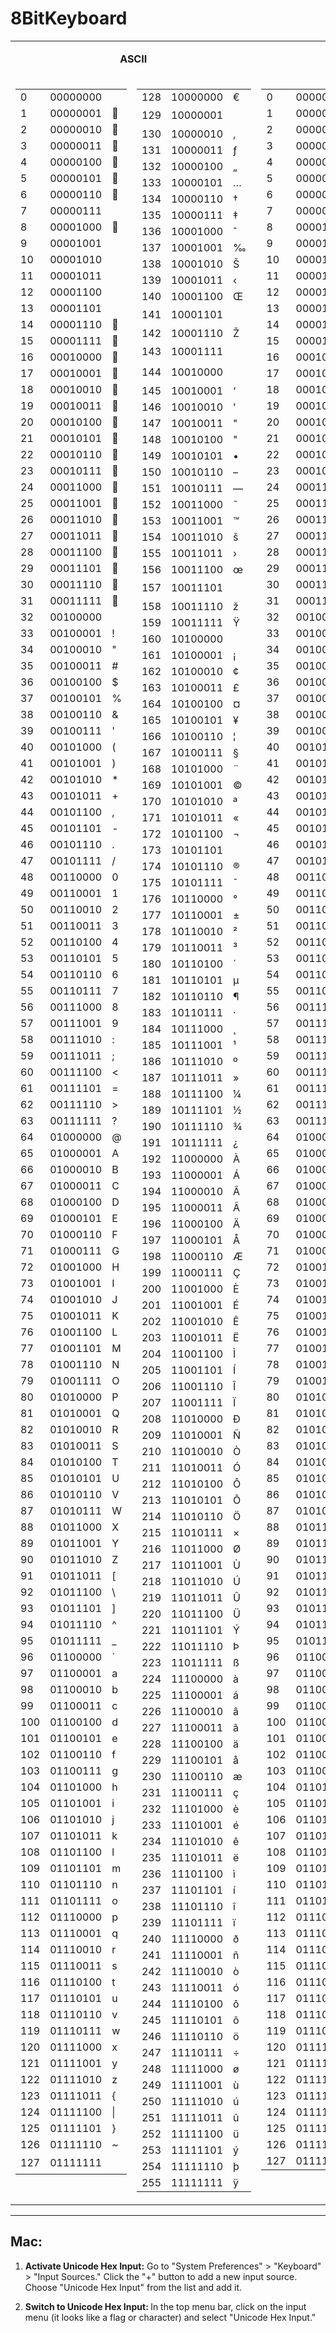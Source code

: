 # 8BitKeyboard

<table cellpadding="0">
    <tbody>
    <tr><td valign="top" colspan="2">
            <p align="center"><b>ASCII</b></p></td>
        <td valign="top" colspan="2">
            <p align="center"><b>Extended ASCII</b></p></td></tr>
    <tr><td valign="top" width="130">
    <td< td=""></td<><table border="0" height="100%">
    <tbody>
        <tr><td>0</td><td>00000000</td><td> </td></tr>
        <tr><td>1</td><td>00000001</td><td></td></tr>
        <tr><td>2</td><td>00000010</td><td></td></tr>
        <tr><td>3</td><td>00000011</td><td></td></tr>
        <tr><td>4</td><td>00000100</td><td></td></tr>
        <tr><td>5</td><td>00000101</td><td></td></tr>
        <tr><td>6</td><td>00000110</td><td></td></tr>
        <tr><td>7</td><td>00000111</td><td>&nbsp;</td></tr>
        <tr><td>8</td><td>00001000</td><td></td></tr>
        <tr><td>9</td><td>00001001</td><td></td></tr>
        <tr><td>10</td><td>00001010</td><td></td></tr>
        <tr><td>11</td><td>00001011</td><td></td></tr>
        <tr><td>12</td><td>00001100</td><td></td></tr>
        <tr><td>13</td><td>00001101</td><td></td></tr>
        <tr><td>14</td><td>00001110</td><td></td></tr>
        <tr><td>15</td><td>00001111</td><td></td></tr>
        <tr><td>16</td><td>00010000</td><td></td></tr>
        <tr><td>17</td><td>00010001</td><td></td></tr>
        <tr><td>18</td><td>00010010</td><td></td></tr>
        <tr><td>19</td><td>00010011</td><td></td></tr>
        <tr><td>20</td><td>00010100</td><td></td></tr>
        <tr><td>21</td><td>00010101</td><td></td></tr>
        <tr><td>22</td><td>00010110</td><td></td></tr>
        <tr><td>23</td><td>00010111</td><td></td></tr>
        <tr><td>24</td><td>00011000</td><td></td></tr>
        <tr><td>25</td><td>00011001</td><td></td></tr>
        <tr><td>26</td><td>00011010</td><td></td></tr>
        <tr><td>27</td><td>00011011</td><td></td></tr>
        <tr><td>28</td><td>00011100</td><td></td></tr>
        <tr><td>29</td><td>00011101</td><td></td></tr>
        <tr><td>30</td><td>00011110</td><td></td></tr>
        <tr><td>31</td><td>00011111</td><td></td></tr>
        <tr><td>32</td><td>00100000</td><td> </td></tr>
        <tr><td>33</td><td>00100001</td><td>!</td></tr>
        <tr><td>34</td><td>00100010</td><td>"</td></tr>
        <tr><td>35</td><td>00100011</td><td>#</td></tr>
        <tr><td>36</td><td>00100100</td><td>$</td></tr>
        <tr><td>37</td><td>00100101</td><td>%</td></tr>
        <tr><td>38</td><td>00100110</td><td>&amp;</td></tr>
        <tr><td>39</td><td>00100111</td><td>'</td></tr>
        <tr><td>40</td><td>00101000</td><td>(</td></tr>
        <tr><td>41</td><td>00101001</td><td>)</td></tr>
        <tr><td>42</td><td>00101010</td><td>*</td></tr>
        <tr><td>43</td><td>00101011</td><td>+</td></tr>
        <tr><td>44</td><td>00101100</td><td>,</td></tr>
        <tr><td>45</td><td>00101101</td><td>-</td></tr>
        <tr><td>46</td><td>00101110</td><td>.</td></tr>
        <tr><td>47</td><td>00101111</td><td>/</td></tr>
        <tr><td>48</td><td>00110000</td><td>0</td></tr>
        <tr><td>49</td><td>00110001</td><td>1</td></tr>
        <tr><td>50</td><td>00110010</td><td>2</td></tr>
        <tr><td>51</td><td>00110011</td><td>3</td></tr>
        <tr><td>52</td><td>00110100</td><td>4</td></tr>
        <tr><td>53</td><td>00110101</td><td>5</td></tr>
        <tr><td>54</td><td>00110110</td><td>6</td></tr>
        <tr><td>55</td><td>00110111</td><td>7</td></tr>
        <tr><td>56</td><td>00111000</td><td>8</td></tr>
        <tr><td>57</td><td>00111001</td><td>9</td></tr>
        <tr><td>58</td><td>00111010</td><td>:</td></tr>
        <tr><td>59</td><td>00111011</td><td>;</td></tr>
        <tr><td>60</td><td>00111100</td><td>&lt;</td></tr>
        <tr><td>61</td><td>00111101</td><td>=</td></tr>
        <tr><td>62</td><td>00111110</td><td>&gt;</td></tr>
        <tr><td>63</td><td>00111111</td><td>?</td></tr>
        <tr><td>64</td><td>01000000</td><td>@</td></tr>
        <tr><td>65</td><td>01000001</td><td>A</td></tr>
        <tr><td>66</td><td>01000010</td><td>B</td></tr>
        <tr><td>67</td><td>01000011</td><td>C</td></tr>
        <tr><td>68</td><td>01000100</td><td>D</td></tr>
        <tr><td>69</td><td>01000101</td><td>E</td></tr>
        <tr><td>70</td><td>01000110</td><td>F</td></tr>
        <tr><td>71</td><td>01000111</td><td>G</td></tr>
        <tr><td>72</td><td>01001000</td><td>H</td></tr>
        <tr><td>73</td><td>01001001</td><td>I</td></tr>
        <tr><td>74</td><td>01001010</td><td>J</td></tr>
        <tr><td>75</td><td>01001011</td><td>K</td></tr>
        <tr><td>76</td><td>01001100</td><td>L</td></tr>
        <tr><td>77</td><td>01001101</td><td>M</td></tr>
        <tr><td>78</td><td>01001110</td><td>N</td></tr>
        <tr><td>79</td><td>01001111</td><td>O</td></tr>
        <tr><td>80</td><td>01010000</td><td>P</td></tr>
        <tr><td>81</td><td>01010001</td><td>Q</td></tr>
        <tr><td>82</td><td>01010010</td><td>R</td></tr>
        <tr><td>83</td><td>01010011</td><td>S</td></tr>
        <tr><td>84</td><td>01010100</td><td>T</td></tr>
        <tr><td>85</td><td>01010101</td><td>U</td></tr>
        <tr><td>86</td><td>01010110</td><td>V</td></tr>
        <tr><td>87</td><td>01010111</td><td>W</td></tr>
        <tr><td>88</td><td>01011000</td><td>X</td></tr>
        <tr><td>89</td><td>01011001</td><td>Y</td></tr>
        <tr><td>90</td><td>01011010</td><td>Z</td></tr>
        <tr><td>91</td><td>01011011</td><td>[</td></tr>
        <tr><td>92</td><td>01011100</td><td>\</td></tr>
        <tr><td>93</td><td>01011101</td><td>]</td></tr>
        <tr><td>94</td><td>01011110</td><td>^</td></tr>
        <tr><td>95</td><td>01011111</td><td>_</td></tr>
        <tr><td>96</td><td>01100000</td><td>`</td></tr>
        <tr><td>97</td><td>01100001</td><td>a</td></tr>
        <tr><td>98</td><td>01100010</td><td>b</td></tr>
        <tr><td>99</td><td>01100011</td><td>c</td></tr>
        <tr><td>100</td><td>01100100</td><td>d</td></tr>
        <tr><td>101</td><td>01100101</td><td>e</td></tr>
        <tr><td>102</td><td>01100110</td><td>f</td></tr>
        <tr><td>103</td><td>01100111</td><td>g</td></tr>
        <tr><td>104</td><td>01101000</td><td>h</td></tr>
        <tr><td>105</td><td>01101001</td><td>i</td></tr>
        <tr><td>106</td><td>01101010</td><td>j</td></tr>
        <tr><td>107</td><td>01101011</td><td>k</td></tr>
        <tr><td>108</td><td>01101100</td><td>l</td></tr>
        <tr><td>109</td><td>01101101</td><td>m</td></tr>
        <tr><td>110</td><td>01101110</td><td>n</td></tr>
        <tr><td>111</td><td>01101111</td><td>o</td></tr>
        <tr><td>112</td><td>01110000</td><td>p</td></tr>
        <tr><td>113</td><td>01110001</td><td>q</td></tr>
        <tr><td>114</td><td>01110010</td><td>r</td></tr>
        <tr><td>115</td><td>01110011</td><td>s</td></tr>
        <tr><td>116</td><td>01110100</td><td>t</td></tr>
        <tr><td>117</td><td>01110101</td><td>u</td></tr>
        <tr><td>118</td><td>01110110</td><td>v</td></tr>
        <tr><td>119</td><td>01110111</td><td>w</td></tr>
        <tr><td>120</td><td>01111000</td><td>x</td></tr>
        <tr><td>121</td><td>01111001</td><td>y</td></tr>
        <tr><td>122</td><td>01111010</td><td>z</td></tr>
        <tr><td>123</td><td>01111011</td><td>{</td></tr>
        <tr><td>124</td><td>01111100</td><td>|</td></tr>
        <tr><td>125</td><td>01111101</td><td>}</td></tr>
        <tr><td>126</td><td>01111110</td><td>~</td></tr>
        <tr><td>127</td><td>01111111</td><td></td></tr>
    </tbody></table>
    </td><td valign="top" width="130">
    <table border="0"><tbody>
        <tr><td>128</td><td>10000000</td><td>€</td></tr>
        <tr><td>129</td><td>10000001</td><td></td></tr>
        <tr><td>130</td><td>10000010</td><td>‚</td></tr>
        <tr><td>131</td><td>10000011</td><td>ƒ</td></tr>
        <tr><td>132</td><td>10000100</td><td>„</td></tr>
        <tr><td>133</td><td>10000101</td><td>…</td></tr>
        <tr><td>134</td><td>10000110</td><td>†</td></tr>
        <tr><td>135</td><td>10000111</td><td>‡</td></tr>
        <tr><td>136</td><td>10001000</td><td>ˆ</td></tr>
        <tr><td>137</td><td>10001001</td><td>‰</td></tr>
        <tr><td>138</td><td>10001010</td><td>Š</td></tr>
        <tr><td>139</td><td>10001011</td><td>‹</td></tr>
        <tr><td>140</td><td>10001100</td><td>Œ</td></tr>
        <tr><td>141</td><td>10001101</td><td></td></tr>
        <tr><td>142</td><td>10001110</td><td>Ž</td></tr>
        <tr><td>143</td><td>10001111</td><td></td></tr>
        <tr><td>144</td><td>10010000</td><td></td></tr>
        <tr><td>145</td><td>10010001</td><td>‘</td></tr>
        <tr><td>146</td><td>10010010</td><td>'</td></tr>
        <tr><td>147</td><td>10010011</td><td>"</td></tr>
        <tr><td>148</td><td>10010100</td><td>"</td></tr>
        <tr><td>149</td><td>10010101</td><td>•</td></tr>
        <tr><td>150</td><td>10010110</td><td>–</td></tr>
        <tr><td>151</td><td>10010111</td><td>—</td></tr>
        <tr><td>152</td><td>10011000</td><td>˜</td></tr>
        <tr><td>153</td><td>10011001</td><td>™</td></tr>
        <tr><td>154</td><td>10011010</td><td>š</td></tr>
        <tr><td>155</td><td>10011011</td><td>›</td></tr>
        <tr><td>156</td><td>10011100</td><td>œ</td></tr>
        <tr><td>157</td><td>10011101</td><td></td></tr>
        <tr><td>158</td><td>10011110</td><td>ž</td></tr>
        <tr><td>159</td><td>10011111</td><td>Ÿ</td></tr>
        <tr><td>160</td><td>10100000</td><td>&nbsp;</td></tr>
        <tr><td>161</td><td>10100001</td><td>¡</td></tr>
        <tr><td>162</td><td>10100010</td><td>¢</td></tr>
        <tr><td>163</td><td>10100011</td><td>£</td></tr>
        <tr><td>164</td><td>10100100</td><td>¤</td></tr>
        <tr><td>165</td><td>10100101</td><td>¥</td></tr>
        <tr><td>166</td><td>10100110</td><td>¦</td></tr>
        <tr><td>167</td><td>10100111</td><td>§</td></tr>
        <tr><td>168</td><td>10101000</td><td>¨</td></tr>
        <tr><td>169</td><td>10101001</td><td>©</td></tr>
        <tr><td>170</td><td>10101010</td><td>ª</td></tr>
        <tr><td>171</td><td>10101011</td><td>«</td></tr>
        <tr><td>172</td><td>10101100</td><td>¬</td></tr>
        <tr><td>173</td><td>10101101</td><td>­</td></tr>
        <tr><td>174</td><td>10101110</td><td>®</td></tr>
        <tr><td>175</td><td>10101111</td><td>¯</td></tr>
        <tr><td>176</td><td>10110000</td><td>°</td></tr>
        <tr><td>177</td><td>10110001</td><td>±</td></tr>
        <tr><td>178</td><td>10110010</td><td>²</td></tr>
        <tr><td>179</td><td>10110011</td><td>³</td></tr>
        <tr><td>180</td><td>10110100</td><td>´</td></tr>
        <tr><td>181</td><td>10110101</td><td>µ</td></tr>
        <tr><td>182</td><td>10110110</td><td>¶</td></tr>
        <tr><td>183</td><td>10110111</td><td>·</td></tr>
        <tr><td>184</td><td>10111000</td><td>¸</td></tr>
        <tr><td>185</td><td>10111001</td><td>¹</td></tr>
        <tr><td>186</td><td>10111010</td><td>º</td></tr>
        <tr><td>187</td><td>10111011</td><td>»</td></tr>
        <tr><td>188</td><td>10111100</td><td>¼</td></tr>
        <tr><td>189</td><td>10111101</td><td>½</td></tr>
        <tr><td>190</td><td>10111110</td><td>¾</td></tr>
        <tr><td>191</td><td>10111111</td><td>¿</td></tr>
        <tr><td>192</td><td>11000000</td><td>À</td></tr>
        <tr><td>193</td><td>11000001</td><td>Á</td></tr>
        <tr><td>194</td><td>11000010</td><td>Â</td></tr>
        <tr><td>195</td><td>11000011</td><td>Ã</td></tr>
        <tr><td>196</td><td>11000100</td><td>Ä</td></tr>
        <tr><td>197</td><td>11000101</td><td>Å</td></tr>
        <tr><td>198</td><td>11000110</td><td>Æ</td></tr>
        <tr><td>199</td><td>11000111</td><td>Ç</td></tr>
        <tr><td>200</td><td>11001000</td><td>È</td></tr>
        <tr><td>201</td><td>11001001</td><td>É</td></tr>
        <tr><td>202</td><td>11001010</td><td>Ê</td></tr>
        <tr><td>203</td><td>11001011</td><td>Ë</td></tr>
        <tr><td>204</td><td>11001100</td><td>Ì</td></tr>
        <tr><td>205</td><td>11001101</td><td>Í</td></tr>
        <tr><td>206</td><td>11001110</td><td>Î</td></tr>
        <tr><td>207</td><td>11001111</td><td>Ï</td></tr>
        <tr><td>208</td><td>11010000</td><td>Ð</td></tr>
        <tr><td>209</td><td>11010001</td><td>Ñ</td></tr>
        <tr><td>210</td><td>11010010</td><td>Ò</td></tr>
        <tr><td>211</td><td>11010011</td><td>Ó</td></tr>
        <tr><td>212</td><td>11010100</td><td>Ô</td></tr>
        <tr><td>213</td><td>11010101</td><td>Õ</td></tr>
        <tr><td>214</td><td>11010110</td><td>Ö</td></tr>
        <tr><td>215</td><td>11010111</td><td>×</td></tr>
        <tr><td>216</td><td>11011000</td><td>Ø</td></tr>
        <tr><td>217</td><td>11011001</td><td>Ù</td></tr>
        <tr><td>218</td><td>11011010</td><td>Ú</td></tr>
        <tr><td>219</td><td>11011011</td><td>Û</td></tr>
        <tr><td>220</td><td>11011100</td><td>Ü</td></tr>
        <tr><td>221</td><td>11011101</td><td>Ý</td></tr>
        <tr><td>222</td><td>11011110</td><td>Þ</td></tr>
        <tr><td>223</td><td>11011111</td><td>ß</td></tr>
        <tr><td>224</td><td>11100000</td><td>à</td></tr>
        <tr><td>225</td><td>11100001</td><td>á</td></tr>
        <tr><td>226</td><td>11100010</td><td>â</td></tr>
        <tr><td>227</td><td>11100011</td><td>ã</td></tr>
        <tr><td>228</td><td>11100100</td><td>ä</td></tr>
        <tr><td>229</td><td>11100101</td><td>å</td></tr>
        <tr><td>230</td><td>11100110</td><td>æ</td></tr>
        <tr><td>231</td><td>11100111</td><td>ç</td></tr>
        <tr><td>232</td><td>11101000</td><td>è</td></tr>
        <tr><td>233</td><td>11101001</td><td>é</td></tr>
        <tr><td>234</td><td>11101010</td><td>ê</td></tr>
        <tr><td>235</td><td>11101011</td><td>ë</td></tr>
        <tr><td>236</td><td>11101100</td><td>ì</td></tr>
        <tr><td>237</td><td>11101101</td><td>í</td></tr>
        <tr><td>238</td><td>11101110</td><td>î</td></tr>
        <tr><td>239</td><td>11101111</td><td>ï</td></tr>
        <tr><td>240</td><td>11110000</td><td>ð</td></tr>
        <tr><td>241</td><td>11110001</td><td>ñ</td></tr>
        <tr><td>242</td><td>11110010</td><td>ò</td></tr>
        <tr><td>243</td><td>11110011</td><td>ó</td></tr>
        <tr><td>244</td><td>11110100</td><td>ô</td></tr>
        <tr><td>245</td><td>11110101</td><td>õ</td></tr>
        <tr><td>246</td><td>11110110</td><td>ö</td></tr>
        <tr><td>247</td><td>11110111</td><td>÷</td></tr>
        <tr><td>248</td><td>11111000</td><td>ø</td></tr>
        <tr><td>249</td><td>11111001</td><td>ù</td></tr>
        <tr><td>250</td><td>11111010</td><td>ú</td></tr>
        <tr><td>251</td><td>11111011</td><td>û</td></tr>
        <tr><td>252</td><td>11111100</td><td>ü</td></tr>
        <tr><td>253</td><td>11111101</td><td>ý</td></tr>
        <tr><td>254</td><td>11111110</td><td>þ</td></tr>
        <tr><td>255</td><td>11111111</td><td>ÿ</td></tr>
        </tbody>
    </table>
    </td><td valign="top" width="130">
    <table border="0" height="100%">
    <tbody>
        <tr><td>0</td><td>00000000</td><td> </td></tr>
        <tr><td>1</td><td>00000001</td><td>☺</td></tr>
        <tr><td>2</td><td>00000010</td><td>☻</td></tr>
        <tr><td>3</td><td>00000011</td><td>♥</td></tr>
        <tr><td>4</td><td>00000100</td><td>♦</td></tr>
        <tr><td>5</td><td>00000101</td><td>♣</td></tr>
        <tr><td>6</td><td>00000110</td><td>♠</td></tr>
        <tr><td>7</td><td>00000111</td><td> </td></tr>
        <tr><td>8</td><td>00001000</td><td> </td></tr>
        <tr><td>9</td><td>00001001</td><td> </td></tr>
        <tr><td>10</td><td>00001010</td><td> </td></tr>
        <tr><td>11</td><td>00001011</td><td>♂</td></tr>
        <tr><td>12</td><td>00001100</td><td>♀</td></tr>
        <tr><td>13</td><td>00001101</td><td></td></tr>
        <tr><td>14</td><td>00001110</td><td>♫</td></tr>
        <tr><td>15</td><td>00001111</td><td>☼</td></tr>
        <tr><td>16</td><td>00010000</td><td>►</td></tr>
        <tr><td>17</td><td>00010001</td><td>◄</td></tr>
        <tr><td>18</td><td>00010010</td><td>↕</td></tr>
        <tr><td>19</td><td>00010011</td><td>‼</td></tr>
        <tr><td>20</td><td>00010100</td><td>¶</td></tr>
        <tr><td>21</td><td>00010101</td><td>§</td></tr>
        <tr><td>22</td><td>00010110</td><td>▬</td></tr>
        <tr><td>23</td><td>00010111</td><td>↨</td></tr>
        <tr><td>24</td><td>00011000</td><td>↑</td></tr>
        <tr><td>25</td><td>00011001</td><td>↓</td></tr>
        <tr><td>26</td><td>00011010</td><td>→</td></tr>
        <tr><td>27</td><td>00011011</td><td>←</td></tr>
        <tr><td>28</td><td>00011100</td><td>∟</td></tr>
        <tr><td>29</td><td>00011101</td><td>↔</td></tr>
        <tr><td>30</td><td>00011110</td><td>▲</td></tr>
        <tr><td>31</td><td>00011111</td><td>▼</td></tr>
        <tr><td>32</td><td>00100000</td><td> </td></tr>
        <tr><td>33</td><td>00100001</td><td>!</td></tr>
        <tr><td>34</td><td>00100010</td><td>"</td></tr>
        <tr><td>35</td><td>00100011</td><td>#</td></tr>
        <tr><td>36</td><td>00100100</td><td>$</td></tr>
        <tr><td>37</td><td>00100101</td><td>%</td></tr>
        <tr><td>38</td><td>00100110</td><td>&amp;</td></tr>
        <tr><td>39</td><td>00100111</td><td>'</td></tr>
        <tr><td>40</td><td>00101000</td><td>(</td></tr>
        <tr><td>41</td><td>00101001</td><td>)</td></tr>
        <tr><td>42</td><td>00101010</td><td>*</td></tr>
        <tr><td>43</td><td>00101011</td><td>+</td></tr>
        <tr><td>44</td><td>00101100</td><td>,</td></tr>
        <tr><td>45</td><td>00101101</td><td>-</td></tr>
        <tr><td>46</td><td>00101110</td><td>.</td></tr>
        <tr><td>47</td><td>00101111</td><td>/</td></tr>
        <tr><td>48</td><td>00110000</td><td>0</td></tr>
        <tr><td>49</td><td>00110001</td><td>1</td></tr>
        <tr><td>50</td><td>00110010</td><td>2</td></tr>
        <tr><td>51</td><td>00110011</td><td>3</td></tr>
        <tr><td>52</td><td>00110100</td><td>4</td></tr>
        <tr><td>53</td><td>00110101</td><td>5</td></tr>
        <tr><td>54</td><td>00110110</td><td>6</td></tr>
        <tr><td>55</td><td>00110111</td><td>7</td></tr>
        <tr><td>56</td><td>00111000</td><td>8</td></tr>
        <tr><td>57</td><td>00111001</td><td>9</td></tr>
        <tr><td>58</td><td>00111010</td><td>:</td></tr>
        <tr><td>59</td><td>00111011</td><td>;</td></tr>
        <tr><td>60</td><td>00111100</td><td>&lt;</td></tr>
        <tr><td>61</td><td>00111101</td><td>=</td></tr>
        <tr><td>62</td><td>00111110</td><td>&gt;</td></tr>
        <tr><td>63</td><td>00111111</td><td>?</td></tr>
        <tr><td>64</td><td>01000000</td><td>@</td></tr>
        <tr><td>65</td><td>01000001</td><td>A</td></tr>
        <tr><td>66</td><td>01000010</td><td>B</td></tr>
        <tr><td>67</td><td>01000011</td><td>C</td></tr>
        <tr><td>68</td><td>01000100</td><td>D</td></tr>
        <tr><td>69</td><td>01000101</td><td>E</td></tr>
        <tr><td>70</td><td>01000110</td><td>F</td></tr>
        <tr><td>71</td><td>01000111</td><td>G</td></tr>
        <tr><td>72</td><td>01001000</td><td>H</td></tr>
        <tr><td>73</td><td>01001001</td><td>I</td></tr>
        <tr><td>74</td><td>01001010</td><td>J</td></tr>
        <tr><td>75</td><td>01001011</td><td>K</td></tr>
        <tr><td>76</td><td>01001100</td><td>L</td></tr>
        <tr><td>77</td><td>01001101</td><td>M</td></tr>
        <tr><td>78</td><td>01001110</td><td>N</td></tr>
        <tr><td>79</td><td>01001111</td><td>O</td></tr>
        <tr><td>80</td><td>01010000</td><td>P</td></tr>
        <tr><td>81</td><td>01010001</td><td>Q</td></tr>
        <tr><td>82</td><td>01010010</td><td>R</td></tr>
        <tr><td>83</td><td>01010011</td><td>S</td></tr>
        <tr><td>84</td><td>01010100</td><td>T</td></tr>
        <tr><td>85</td><td>01010101</td><td>U</td></tr>
        <tr><td>86</td><td>01010110</td><td>V</td></tr>
        <tr><td>87</td><td>01010111</td><td>W</td></tr>
        <tr><td>88</td><td>01011000</td><td>X</td></tr>
        <tr><td>89</td><td>01011001</td><td>Y</td></tr>
        <tr><td>90</td><td>01011010</td><td>Z</td></tr>
        <tr><td>91</td><td>01011011</td><td>[</td></tr>
        <tr><td>92</td><td>01011100</td><td>\</td></tr>
        <tr><td>93</td><td>01011101</td><td>]</td></tr>
        <tr><td>94</td><td>01011110</td><td>^</td></tr>
        <tr><td>95</td><td>01011111</td><td>_</td></tr>
        <tr><td>96</td><td>01100000</td><td>`</td></tr>
        <tr><td>97</td><td>01100001</td><td>a</td></tr>
        <tr><td>98</td><td>01100010</td><td>b</td></tr>
        <tr><td>99</td><td>01100011</td><td>c</td></tr>
        <tr><td>100</td><td>01100100</td><td>d</td></tr>
        <tr><td>101</td><td>01100101</td><td>e</td></tr>
        <tr><td>102</td><td>01100110</td><td>f</td></tr>
        <tr><td>103</td><td>01100111</td><td>g</td></tr>
        <tr><td>104</td><td>01101000</td><td>h</td></tr>
        <tr><td>105</td><td>01101001</td><td>i</td></tr>
        <tr><td>106</td><td>01101010</td><td>j</td></tr>
        <tr><td>107</td><td>01101011</td><td>k</td></tr>
        <tr><td>108</td><td>01101100</td><td>l</td></tr>
        <tr><td>109</td><td>01101101</td><td>m</td></tr>
        <tr><td>110</td><td>01101110</td><td>n</td></tr>
        <tr><td>111</td><td>01101111</td><td>o</td></tr>
        <tr><td>112</td><td>01110000</td><td>p</td></tr>
        <tr><td>113</td><td>01110001</td><td>q</td></tr>
        <tr><td>114</td><td>01110010</td><td>r</td></tr>
        <tr><td>115</td><td>01110011</td><td>s</td></tr>
        <tr><td>116</td><td>01110100</td><td>t</td></tr>
        <tr><td>117</td><td>01110101</td><td>u</td></tr>
        <tr><td>118</td><td>01110110</td><td>v</td></tr>
        <tr><td>119</td><td>01110111</td><td>w</td></tr>
        <tr><td>120</td><td>01111000</td><td>x</td></tr>
        <tr><td>121</td><td>01111001</td><td>y</td></tr>
        <tr><td>122</td><td>01111010</td><td>z</td></tr>
        <tr><td>123</td><td>01111011</td><td>{</td></tr>
        <tr><td>124</td><td>01111100</td><td>|</td></tr>
        <tr><td>125</td><td>01111101</td><td>}</td></tr>
        <tr><td>126</td><td>01111110</td><td>~</td></tr>
        <tr><td>127</td><td>01111111</td><td>⌂</td></tr>
    </tbody></table>
    </td><td valign="top" width="130">
    <table border="0">
    <tbody>
        <tr><td>128</td><td>10000000</td><td>Ç</td></tr>
        <tr><td>129</td><td>10000001</td><td>ü</td></tr>
        <tr><td>130</td><td>10000010</td><td>é</td></tr>
        <tr><td>131</td><td>10000011</td><td>â</td></tr>
        <tr><td>132</td><td>10000100</td><td>ä</td></tr>
        <tr><td>133</td><td>10000101</td><td>à</td></tr>
        <tr><td>134</td><td>10000110</td><td>å</td></tr>
        <tr><td>135</td><td>10000111</td><td>ç</td></tr>
        <tr><td>136</td><td>10001000</td><td>ê</td></tr>
        <tr><td>137</td><td>10001001</td><td>ë</td></tr>
        <tr><td>138</td><td>10001010</td><td>è</td></tr>
        <tr><td>139</td><td>10001011</td><td>ï</td></tr>
        <tr><td>140</td><td>10001100</td><td>î</td></tr>
        <tr><td>141</td><td>10001101</td><td>ì</td></tr>
        <tr><td>142</td><td>10001110</td><td>Ä</td></tr>
        <tr><td>143</td><td>10001111</td><td>Å</td></tr>
        <tr><td>144</td><td>10010000</td><td>É</td></tr>
        <tr><td>145</td><td>10010001</td><td>æ</td></tr>
        <tr><td>146</td><td>10010010</td><td>Æ</td></tr>
        <tr><td>147</td><td>10010011</td><td>ô</td></tr>
        <tr><td>148</td><td>10010100</td><td>ö</td></tr>
        <tr><td>149</td><td>10010101</td><td>ò</td></tr>
        <tr><td>150</td><td>10010110</td><td>û</td></tr>
        <tr><td>151</td><td>10010111</td><td>ù</td></tr>
        <tr><td>152</td><td>10011000</td><td>ÿ</td></tr>
        <tr><td>153</td><td>10011001</td><td>Ö</td></tr>
        <tr><td>154</td><td>10011010</td><td>Ü</td></tr>
        <tr><td>155</td><td>10011011</td><td>¢</td></tr>
        <tr><td>156</td><td>10011100</td><td>£</td></tr>
        <tr><td>157</td><td>10011101</td><td>¥</td></tr>
        <tr><td>158</td><td>10011110</td><td>₧</td></tr>
        <tr><td>159</td><td>10011111</td><td>ƒ</td></tr>
        <tr><td>160</td><td>10100000</td><td>á</td></tr>
        <tr><td>161</td><td>10100001</td><td>í</td></tr>
        <tr><td>162</td><td>10100010</td><td>ó</td></tr>
        <tr><td>163</td><td>10100011</td><td>ú</td></tr>
        <tr><td>164</td><td>10100100</td><td>ñ</td></tr>
        <tr><td>165</td><td>10100101</td><td>Ñ</td></tr>
        <tr><td>166</td><td>10100110</td><td>ª</td></tr>
        <tr><td>167</td><td>10100111</td><td>º</td></tr>
        <tr><td>168</td><td>10101000</td><td>¿</td></tr>
        <tr><td>169</td><td>10101001</td><td>⌐</td></tr>
        <tr><td>170</td><td>10101010</td><td>¬</td></tr>
        <tr><td>171</td><td>10101011</td><td>½</td></tr>
        <tr><td>172</td><td>10101100</td><td>¼</td></tr>
        <tr><td>173</td><td>10101101</td><td>¡</td></tr>
        <tr><td>174</td><td>10101110</td><td>«</td></tr>
        <tr><td>175</td><td>10101111</td><td>»</td></tr>
        <tr><td>176</td><td>10110000</td><td>░</td></tr>
        <tr><td>177</td><td>10110001</td><td>▒</td></tr>
        <tr><td>178</td><td>10110010</td><td>▓</td></tr>
        <tr><td>179</td><td>10110011</td><td>│</td></tr>
        <tr><td>180</td><td>10110100</td><td>┤</td></tr>
        <tr><td>181</td><td>10110101</td><td>╡</td></tr>
        <tr><td>182</td><td>10110110</td><td>╢</td></tr>
        <tr><td>183</td><td>10110111</td><td>╖</td></tr>
        <tr><td>184</td><td>10111000</td><td>╕</td></tr>
        <tr><td>185</td><td>10111001</td><td>╣</td></tr>
        <tr><td>186</td><td>10111010</td><td>║</td></tr>
        <tr><td>187</td><td>10111011</td><td>╗</td></tr>
        <tr><td>188</td><td>10111100</td><td>╝</td></tr>
        <tr><td>189</td><td>10111101</td><td>╜</td></tr>
        <tr><td>190</td><td>10111110</td><td>╛</td></tr>
        <tr><td>191</td><td>10111111</td><td>┐</td></tr>
        <tr><td>192</td><td>11000000</td><td>└</td></tr>
        <tr><td>193</td><td>11000001</td><td>┴</td></tr>
        <tr><td>194</td><td>11000010</td><td>┬</td></tr>
        <tr><td>195</td><td>11000011</td><td>├</td></tr>
        <tr><td>196</td><td>11000100</td><td>─</td></tr>
        <tr><td>197</td><td>11000101</td><td>┼</td></tr>
        <tr><td>198</td><td>11000110</td><td>╞</td></tr>
        <tr><td>199</td><td>11000111</td><td>╟</td></tr>
        <tr><td>200</td><td>11001000</td><td>╚</td></tr>
        <tr><td>201</td><td>11001001</td><td>╔</td></tr>
        <tr><td>202</td><td>11001010</td><td>╩</td></tr>
        <tr><td>203</td><td>11001011</td><td>╦</td></tr>
        <tr><td>204</td><td>11001100</td><td>╠</td></tr>
        <tr><td>205</td><td>11001101</td><td>═</td></tr>
        <tr><td>206</td><td>11001110</td><td>╬</td></tr>
        <tr><td>207</td><td>11001111</td><td>╧</td></tr>
        <tr><td>208</td><td>11010000</td><td>╨</td></tr>
        <tr><td>209</td><td>11010001</td><td>╤</td></tr>
        <tr><td>210</td><td>11010010</td><td>╥</td></tr>
        <tr><td>211</td><td>11010011</td><td>╙</td></tr>
        <tr><td>212</td><td>11010100</td><td>╘</td></tr>
        <tr><td>213</td><td>11010101</td><td>╒</td></tr>
        <tr><td>214</td><td>11010110</td><td>╓</td></tr>
        <tr><td>215</td><td>11010111</td><td>╫</td></tr>
        <tr><td>216</td><td>11011000</td><td>╪</td></tr>
        <tr><td>217</td><td>11011001</td><td>┘</td></tr>
        <tr><td>218</td><td>11011010</td><td>┌</td></tr>
        <tr><td>219</td><td>11011011</td><td>█</td></tr>
        <tr><td>220</td><td>11011100</td><td>▄</td></tr>
        <tr><td>221</td><td>11011101</td><td>▌</td></tr>
        <tr><td>222</td><td>11011110</td><td>▐</td></tr>
        <tr><td>223</td><td>11011111</td><td>▀</td></tr>
        <tr><td>224</td><td>11100000</td><td>α</td></tr>
        <tr><td>225</td><td>11100001</td><td>ß</td></tr>
        <tr><td>226</td><td>11100010</td><td>Γ</td></tr>
        <tr><td>227</td><td>11100011</td><td>π</td></tr>
        <tr><td>228</td><td>11100100</td><td>Σ</td></tr>
        <tr><td>229</td><td>11100101</td><td>σ</td></tr>
        <tr><td>230</td><td>11100110</td><td>µ</td></tr>
        <tr><td>231</td><td>11100111</td><td>τ</td></tr>
        <tr><td>232</td><td>11101000</td><td>Φ</td></tr>
        <tr><td>233</td><td>11101001</td><td>Θ</td></tr>
        <tr><td>234</td><td>11101010</td><td>Ω</td></tr>
        <tr><td>235</td><td>11101011</td><td>δ</td></tr>
        <tr><td>236</td><td>11101100</td><td>∞</td></tr>
        <tr><td>237</td><td>11101101</td><td>φ</td></tr>
        <tr><td>238</td><td>11101110</td><td>ε</td></tr>
        <tr><td>239</td><td>11101111</td><td>∩</td></tr>
        <tr><td>240</td><td>11110000</td><td>≡</td></tr>
        <tr><td>241</td><td>11110001</td><td>±</td></tr>
        <tr><td>242</td><td>11110010</td><td>≥</td></tr>
        <tr><td>243</td><td>11110011</td><td>≤</td></tr>
        <tr><td>244</td><td>11110100</td><td>⌠</td></tr>
        <tr><td>245</td><td>11110101</td><td>⌡</td></tr>
        <tr><td>246</td><td>11110110</td><td>÷</td></tr>
        <tr><td>247</td><td>11110111</td><td>≈</td></tr>
        <tr><td>248</td><td>11111000</td><td>°</td></tr>
        <tr><td>249</td><td>11111001</td><td>∙</td></tr>
        <tr><td>250</td><td>11111010</td><td>·</td></tr>
        <tr><td>251</td><td>11111011</td><td>√</td></tr>
        <tr><td>252</td><td>11111100</td><td>ⁿ</td></tr>
        <tr><td>253</td><td>11111101</td><td>²</td></tr>
        <tr><td>254</td><td>11111110</td><td>■</td></tr>
        <tr><td>255</td><td>11111111</td><td>&nbsp;</td></tr>
    </td></tr>
</tbody></table>
</tbody>
</table>


---
## Mac:
1. <b>Activate Unicode Hex Input:</b>
Go to "System Preferences" > "Keyboard" > "Input Sources."
Click the "+" button to add a new input source.
Choose "Unicode Hex Input" from the list and add it.

2. <b>Switch to Unicode Hex Input: </b>
In the top menu bar, click on the input menu (it looks like a flag or character) and select "Unicode Hex Input."


